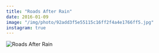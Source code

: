```yaml
---
title: "Roads After Rain"
date: 2016-01-09
image: "/img/photo/92add3f5e55115c16ff2f4a4e1766ff5.jpg"
instagram: true
---
```


![Roads After Rain](/img/photo/92add3f5e55115c16ff2f4a4e1766ff5.jpg)
